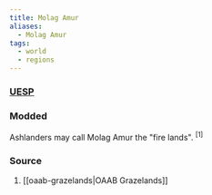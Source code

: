 ```yaml
---
title: Molag Amur
aliases:
  - Molag Amur
tags:
  - world
  - regions
---
```

### [UESP](https://en.uesp.net/wiki/Morrowind:Molag_Amur)
### Modded
Ashlanders may call Molag Amur the "fire lands". <sup>[1]</sup>
### Source
1. [[oaab-grazelands|OAAB Grazelands]]
